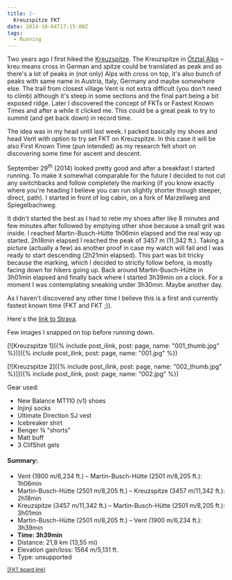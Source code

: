 ```yaml
---
title: |-
  Kreuzspitze FKT
date: 2014-10-04T17:15:00Z
tags:
  - Running
---
```

Two years ago I first hiked the [Kreuzspitze][3]. The Kreuzspitze in [Ötztal Alps][2] – kreu means cross in German and spitze could be translated as peak and as there's a lot of peaks in (not only) Alps with cross on top, it's also bunch of peaks with same name in Austria, Italy, Germany and maybe somewhere else. The trail from closest village Vent is not extra difficult (you don't need to climb) although it's steep in some sections and the final part being a bit exposed ridge. Later I discovered the concept of FKTs or Fastest Known Times and after a while it clicked me. This could be a great peak to try to summit (and get back down) in record time.

<!-- excerpt -->

The idea was in my head until last week. I packed basically my shoes and head Vent with option to try set FKT on Kreuzspitze. In this case it will be also First Known Time (pun intended) as my research felt short on discovering some time for ascent and descent.

September 29<sup>th</sup> (2014) looked pretty good and after a breakfast I started running. To make it somewhat comparable for the future I decided to not cut any switchbacks and follow completely the marking (if you know exactly where you're heading I believe you can run slightly shorter though steeper, direct, path). I started in front of log cabin, on a fork of Marzellweg and Spiegelbachweg.

It didn't started the best as I had to retie my shoes after like 8 minutes and few minutes after followed by emptying other shoe because a small grit was inside. I reached Martin-Busch-Hütte 1h06min elapsed and the real way up started. 2h18min elapsed I reached the peak of 3457 m (11,342 ft.). Taking a picture (actually a few) as another proof in case my watch will fail and I was ready to start descending (2h21min elapsed). This part was bit tricky because the marking, which I decided to strictly follow before, is mostly facing down for hikers going up. Back around Martin-Busch-Hütte in 3h01min elapsed and finally back where I started 3h39min on a clock. For a moment I was contemplating sneaking under 3h30min. Maybe another day.

As I haven't discovered any other time I believe this is a first and currently fastest known time (FKT and FKT ;)).

Here's the [link to Strava][1].

Few images I snapped on top before running down.

[![Kreuzspitze 1]({% include post_ilink, post: page, name: "001_thumb.jpg" %})]({% include post_ilink, post: page, name: "001.jpg" %})

[![Kreuzspitze 2]({% include post_ilink, post: page, name: "002_thumb.jpg" %})]({% include post_ilink, post: page, name: "002.jpg" %})

Gear used:

* New Balance MT110 (v1) shoes
* Injinji socks
* Ultimate Direction SJ vest
* Icebreaker shirt
* Benger &frac34; "shorts"
* Matt buff
* 3 ClifShot gels

#### Summary:

* Vent (1900 m/6,234 ft.) – Martin-Busch-Hütte (2501 m/8,205 ft.): 1h06min
* Martin-Busch-Hütte (2501 m/8,205 ft.) – Kreuzspitze (3457 m/11,342 ft.): 2h18min
* Kreuzspitze (3457 m/11,342 ft.) – Martin-Busch-Hütte (2501 m/8,205 ft.): 3h01min
* Martin-Busch-Hütte (2501 m/8,205 ft.) – Vent (1900 m/6,234 ft.): 3h39min
* **Time: 3h39min**
* Distance: 21,8 km (13,55 mi)
* Elevation gain/loss: 1564 m/5,131 ft.
* Type: unsupported

<small>[[FKT board link]][4]</small>

[1]: http://www.strava.com/activities/202580553
[2]: http://en.wikipedia.org/wiki/%C3%96tztal_Alps
[3]: https://www.google.cz/maps/@46.816389,10.870278,14z/data=!5m1!1e4?hl=en
[4]: http://fastestknowntime.proboards.com/thread/592/kreuzspitze-austria